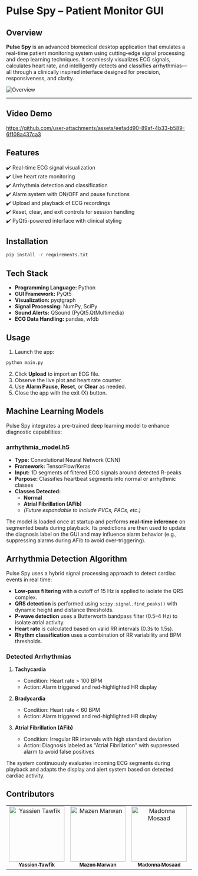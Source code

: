 # Pulse Spy – Patient Monitor GUI

## Overview

**Pulse Spy** is an advanced biomedical desktop application that emulates a real-time patient monitoring system using cutting-edge signal processing and deep learning techniques. It seamlessly visualizes ECG signals, calculates heart rate, and intelligently detects and classifies arrhythmias—all through a clinically inspired interface designed for precision, responsiveness, and clarity.


![Overview](https://github.com/user-attachments/assets/e843b8d5-dc87-43bc-9672-68e6d9f01aa6)

---

## **Video Demo**

https://github.com/user-attachments/assets/eefadd90-89af-4b33-b589-6f108a437ca3

## Features

✔️ Real-time ECG signal visualization  
✔️ Live heart rate monitoring  
✔️ Arrhythmia detection and classification  
✔️ Alarm system with ON/OFF and pause functions  
✔️ Upload and playback of ECG recordings  
✔️ Reset, clear, and exit controls for session handling  
✔️ PyQt5-powered interface with clinical styling

## Installation

```bash
pip install -r requirements.txt
````

## Tech Stack

* **Programming Language:** Python
* **GUI Framework:** PyQt5
* **Visualization:** pyqtgraph
* **Signal Processing:** NumPy, SciPy
* **Sound Alerts:** QSound (PyQt5.QtMultimedia)
* **ECG Data Handling:** pandas, wfdb

## Usage

1. Launch the app:

```bash
python main.py
```

2. Click **Upload** to import an ECG file.
3. Observe the live plot and heart rate counter.
4. Use **Alarm Pause**, **Reset**, or **Clear** as needed.
5. Close the app with the exit (X) button.

## Machine Learning Models

Pulse Spy integrates a pre-trained deep learning model to enhance diagnostic capabilities:

### arrhythmia_model.h5

- **Type:** Convolutional Neural Network (CNN)
- **Framework:** TensorFlow/Keras
- **Input:** 1D segments of filtered ECG signals around detected R-peaks
- **Purpose:** Classifies heartbeat segments into normal or arrhythmic classes
- **Classes Detected:**
    - **Normal**
    - **Atrial Fibrillation (AFib)**
    - *(Future expandable to include PVCs, PACs, etc.)*

The model is loaded once at startup and performs **real-time inference** on segmented beats during playback. Its predictions are then used to update the diagnosis label on the GUI and may influence alarm behavior (e.g., suppressing alarms during AFib to avoid over-triggering).

## Arrhythmia Detection Algorithm

Pulse Spy uses a hybrid signal processing approach to detect cardiac events in real time:

* **Low-pass filtering** with a cutoff of 15 Hz is applied to isolate the QRS complex.
* **QRS detection** is performed using `scipy.signal.find_peaks()` with dynamic height and distance thresholds.
* **P-wave detection** uses a Butterworth bandpass filter (0.5–4 Hz) to isolate atrial activity.
* **Heart rate** is calculated based on valid RR intervals (0.3s to 1.5s).
* **Rhythm classification** uses a combination of RR variability and BPM thresholds.

### Detected Arrhythmias

1. **Tachycardia**

    * Condition: Heart rate > 100 BPM
    * Action: Alarm triggered and red-highlighted HR display

2. **Bradycardia**

    * Condition: Heart rate < 60 BPM
    * Action: Alarm triggered and red-highlighted HR display

3. **Atrial Fibrillation (AFib)**

    * Condition: Irregular RR intervals with high standard deviation
    * Action: Diagnosis labeled as "Atrial Fibrillation" with suppressed alarm to avoid false positives

The system continuously evaluates incoming ECG segments during playback and adapts the display and alert system based on detected cardiac activity.

## Contributors

<div>
<table align="center">
  <tr>
        <td align="center">
      <a href="https://github.com/YassienTawfikk" target="_blank">
        <img src="https://avatars.githubusercontent.com/u/126521373?v=4" width="150px;" alt="Yassien Tawfik"/>
        <br />
        <sub><b>Yassien Tawfik</b></sub>
      </a>
    </td>
      <td align="center">
      <a href="https://github.com/Mazenmarwan023" target="_blank">
        <img src="https://avatars.githubusercontent.com/u/127551364?v=4" width="150px;" alt="Mazen Marwan"/>
        <br />
        <sub><b>Mazen Marwan</b></sub>
      </a>
    </td>    
    <td align="center">
      <a href="https://github.com/madonna-mosaad" target="_blank">
        <img src="https://avatars.githubusercontent.com/u/127048836?v=4" width="150px;" alt="Madonna Mosaad"/>
        <br />
        <sub><b>Madonna Mosaad</b></sub>
      </a>
    </td>
        <td align="center">
      <a href="https://github.com/nancymahmoud1" target="_blank">
        <img src="https://avatars.githubusercontent.com/u/125357872?v=4" width="150px;" alt="Nancy Mahmoud"/>
        <br />
        <sub><b>Nancy Mahmoud</b></sub>
      </a>
    </td>
    </td>
        <td align="center">
      <a href="https://github.com/mohamedddyasserr" target="_blank">
        <img src="https://avatars.githubusercontent.com/u/126451832?v=4" width="150px;" alt="Mohamed Yasser"/>
        <br />
        <sub><b>Mohamed Yasser</b></sub>
      </a>
    </td>    
      <td align="center">
      <a href="https://github.com/yousseftaha167" target="_blank">
        <img src="https://avatars.githubusercontent.com/u/128304243?v=4" width="150px;" alt="Youssef Taha"/>
        <br />
        <sub><b>Youssef Taha</b></sub>
      </a>
    </td>    
  </tr>
</table>
</div>
